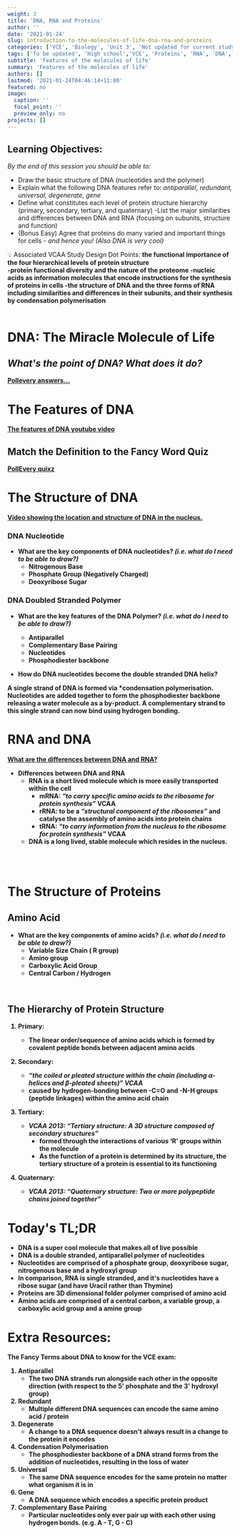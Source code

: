 ```yaml
---
weight: 3
title: 'DNA, RNA and Proteins'
author: ''
date: '2021-01-24'
slug: introduction-to-the-molecules-of-life-dna-rna-and-proteins
categories: ['VCE', 'Biology', 'Unit 3', 'Not updated for current study design']
tags: ['To be updated', 'High school','VCE', 'Proteins', 'RNA', 'DNA', 'Tutoring']
subtitle: 'Features of the molecules of life'
summary: 'Features of the molecules of life'
authors: []
lastmod: '2021-01-24T04:46:14+11:00'
featured: no
image:
  caption: ''
  focal_point: ''
  preview_only: no
projects: []
---
```



## Learning Objectives:

*By the end of this session you should be able to:* 

- Draw the basic structure of DNA (nucleotides and the polymer)
- Explain what the following DNA features refer to: *antiparallel, redundant, universal, degenerate, gene*
- Define what constitutes each level of protein structure hierarchy (primary, secondary, tertiary, and quaternary)
-List the major similarities and differences between DNA and RNA (focusing on subunits, structure and function)
- (Bonus Easy) Agree that proteins do many varied and important things for cells - *and hence you! (Also DNA is very cool)*

<aside>
💡 Associated VCAA Study Design Dot Points:                                                                                         <b> the functional importance of the four hierarchical levels of protein structure      </br>                                 -protein functional diversity and the nature of the proteome                                                             -nucleic acids as information molecules that encode instructions for the synthesis of proteins in cells                                                                                                                                       -the structure of DNA and the three forms of RNA including similarities and differences in their subunits, and their synthesis by condensation polymerisation                                               

</aside>

<br> 


# **DNA: The Miracle Molecule of Life**

## *What's the point of DNA? What does it do?*

[Pollevery answers...](https://embed.polleverywhere.com/discourses/o7pm8rXqTyTr8dFpp0Vw2?controls=none&short_poll=true)

# The Features of DNA

[The features of DNA youtube video](https://www.youtube.com/watch?v=_-vZ_g7K6P0)

## Match the Definition to the Fancy Word Quiz

[PollEvery quixz](https://pollev.com/isobelbeasle182)

# The Structure of DNA

[Video showing the location and structure of DNA in the nucleus. ](https://www.youtube.com/watch?v=7Hk9jct2ozY)


### DNA Nucleotide

- What are the key components of DNA nucleotides? *(i.e. what do I need to be able to draw?)*
    - Nitrogenous Base
    - Phosphate Group (Negatively Charged)
    - Deoxyribose Sugar

### DNA Doubled Stranded Polymer

- What are the key features of the DNA Polymer? *(i.e. what do I need to be able to draw?)*
    - Antiparallel
    - Complementary Base Pairing
    - Nucleotides
    - Phosphodiester backbone
    
- How do DNA nucleotides become the double stranded DNA helix?
    
A single strand of DNA is formed via *condensation polymerisation. Nucleotides are added together to form the phosphodiester backbone releasing a water molecule as a by-product. A complementary strand to this single strand can now bind using hydrogen bonding. 

    

# RNA and DNA

[What are the differences between DNA and RNA?](https://embed.polleverywhere.com/discourses/bnf9RhrM1atuCpYsq5P2E?controls=none&short_poll=true)

- **Differences between DNA and RNA**
    - RNA is a short lived molecule which is more easily transported within the cell
        - mRNA: ***“to carry specific amino acids to the ribosome for protein synthesis”*** VCAA
        - rRNA: to be a ***“structural component of the ribosomes”*** and catalyse the assembly of amino acids into protein chains
        - tRNA: ***“to carry information from the nucleus to the ribosome for protein synthesis”*** VCAA
    - DNA is a long lived, stable molecule which resides in the nucleus.

<br>
<br>
    

# The Structure of Proteins

## Amino Acid

- What are the key components of amino acids? *(i.e. what do I need to be able to draw?)*
    - Variable Size Chain ( R group)
    - Amino group
    - Carboxylic Acid Group
    - Central Carbon / Hydrogen
    
<br> 

## The Hierarchy of Protein Structure

1. Primary:
    - The linear order/sequence of amino acids which is formed by covalent peptide bonds between adjacent amino acids

    
2. Secondary:
    - *“the coiled or pleated structure within the chain (including α-helices and β-pleated sheets)” VCAA* 
    - caused by hydrogen-bonding between -C=O and -N-H groups (peptide linkages) within the amino acid chain

3. Tertiary:
    - *VCAA 2013: “Tertiary structure: A 3D structure composed of secondary structures”*
        - formed through the interactions of various ‘R’ groups within the molecule
        - As the function of a protein is determined by its structure, the tertiary structure of a protein is essential to its functioning
    
4. Quaternary:
    - *VCAA 2013: “Quaternary structure: Two or more polypeptide chains joined together”*
    
    

# Today's TL;DR

- DNA is a super cool molecule that makes all of live possible
- DNA is a double stranded, antiparallel polymer of nucleotides
- Nucleotides are comprised of a phosphate group, deoxyribose sugar, nitrogenous base and a hydroxyl group
- In comparison, RNA is single stranded, and it's nucleotides have a ribose sugar (and have Uracil rather than Thymine)
- Proteins are 3D dimensional folder polymer comprised of amino acid
- Amino acids are comprised of a central carbon, a variable group, a carboxylic acid group and a amine group

# Extra Resources:

The Fancy Terms about DNA to know for the VCE exam: 
1. Antiparallel
    - The two DNA strands run alongside each other in the opposite direction (with respect to the 5' phosphate and the 3' hydroxyl group)
2. Redundant
   - Multiple different DNA sequences can encode the same amino acid / protein
3. Degenerate
   - A change to a DNA sequence doesn't always result in a change to the protein it encodes
4. Condensation Polymerisation
   - The phosphodiester backbone of a DNA strand forms from the addition of nucleotides, resulting in the loss of water
5. Universal
    - The same DNA sequence encodes for the same protein no matter what organism it is in
6. Gene
   - A DNA sequence which encodes a specific protein product
7. Complementary Base Pairing
   - Particular nucleotides only ever pair up with each other using hydrogen bonds. (e.g. A - T, G - C)
